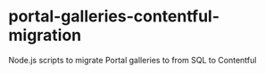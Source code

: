 # portal-galleries-contentful-migration
Node.js scripts to migrate Portal galleries to from SQL to Contentful
